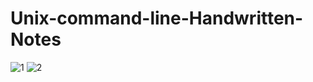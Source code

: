 # Unix-command-line-Handwritten-Notes
![1](https://github.com/atultembhekar/Unix-command-line-Handwritten-Notes/assets/127327717/b47b8e1a-e540-4223-8cc2-d9bab478cc30)
![2](https://github.com/atultembhekar/Unix-command-line-Handwritten-Notes/assets/127327717/7f040066-f21b-4caf-9ec6-fbab7839e7f1)
